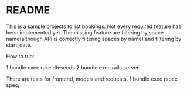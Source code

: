 # README

This is a sample projects to list bookings. Not every required feature has been implemented yet. The missing feature are filtering by space name(although API is correctly filtering spaces by name) and filtering by start_date.

How to run: 

1.bundle exec rake db:seeds
2.bundle exec rails server

There are tests for frontend, models and requests.
1.bundle exec rspec spec/